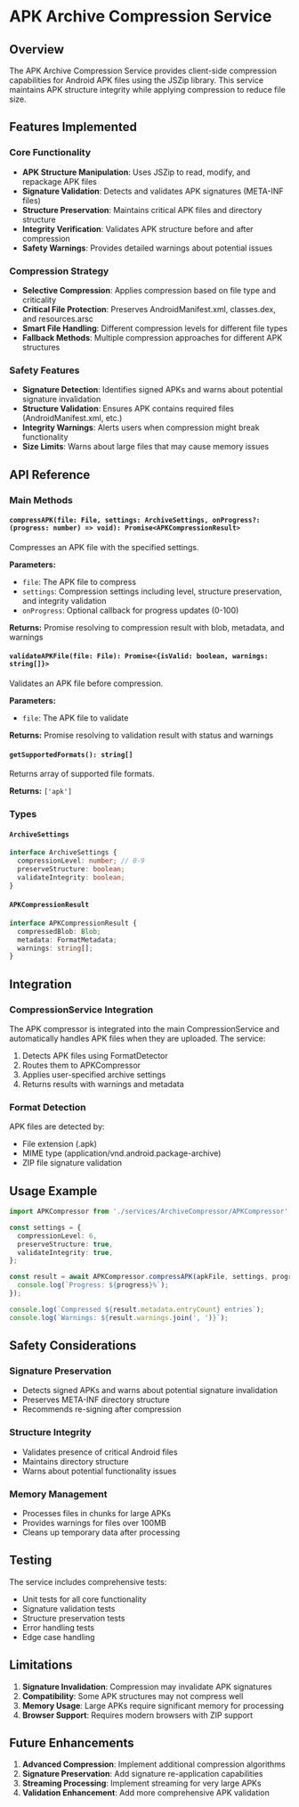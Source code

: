 # APK Archive Compression Service

## Overview

The APK Archive Compression Service provides client-side compression capabilities for Android APK files using the JSZip library. This service maintains APK structure integrity while applying compression to reduce file size.

## Features Implemented

### Core Functionality

- **APK Structure Manipulation**: Uses JSZip to read, modify, and repackage APK files
- **Signature Validation**: Detects and validates APK signatures (META-INF files)
- **Structure Preservation**: Maintains critical APK files and directory structure
- **Integrity Verification**: Validates APK structure before and after compression
- **Safety Warnings**: Provides detailed warnings about potential issues

### Compression Strategy

- **Selective Compression**: Applies compression based on file type and criticality
- **Critical File Protection**: Preserves AndroidManifest.xml, classes.dex, and resources.arsc
- **Smart File Handling**: Different compression levels for different file types
- **Fallback Methods**: Multiple compression approaches for different APK structures

### Safety Features

- **Signature Detection**: Identifies signed APKs and warns about potential signature invalidation
- **Structure Validation**: Ensures APK contains required files (AndroidManifest.xml, etc.)
- **Integrity Warnings**: Alerts users when compression might break functionality
- **Size Limits**: Warns about large files that may cause memory issues

## API Reference

### Main Methods

#### `compressAPK(file: File, settings: ArchiveSettings, onProgress?: (progress: number) => void): Promise<APKCompressionResult>`

Compresses an APK file with the specified settings.

**Parameters:**

- `file`: The APK file to compress
- `settings`: Compression settings including level, structure preservation, and integrity validation
- `onProgress`: Optional callback for progress updates (0-100)

**Returns:** Promise resolving to compression result with blob, metadata, and warnings

#### `validateAPKFile(file: File): Promise<{isValid: boolean, warnings: string[]}>`

Validates an APK file before compression.

**Parameters:**

- `file`: The APK file to validate

**Returns:** Promise resolving to validation result with status and warnings

#### `getSupportedFormats(): string[]`

Returns array of supported file formats.

**Returns:** `['apk']`

### Types

#### `ArchiveSettings`

```typescript
interface ArchiveSettings {
  compressionLevel: number; // 0-9
  preserveStructure: boolean;
  validateIntegrity: boolean;
}
```

#### `APKCompressionResult`

```typescript
interface APKCompressionResult {
  compressedBlob: Blob;
  metadata: FormatMetadata;
  warnings: string[];
}
```

## Integration

### CompressionService Integration

The APK compressor is integrated into the main CompressionService and automatically handles APK files when they are uploaded. The service:

1. Detects APK files using FormatDetector
2. Routes them to APKCompressor
3. Applies user-specified archive settings
4. Returns results with warnings and metadata

### Format Detection

APK files are detected by:

- File extension (.apk)
- MIME type (application/vnd.android.package-archive)
- ZIP file signature validation

## Usage Example

```typescript
import APKCompressor from './services/ArchiveCompressor/APKCompressor';

const settings = {
  compressionLevel: 6,
  preserveStructure: true,
  validateIntegrity: true,
};

const result = await APKCompressor.compressAPK(apkFile, settings, progress => {
  console.log(`Progress: ${progress}%`);
});

console.log(`Compressed ${result.metadata.entryCount} entries`);
console.log(`Warnings: ${result.warnings.join(', ')}`);
```

## Safety Considerations

### Signature Preservation

- Detects signed APKs and warns about potential signature invalidation
- Preserves META-INF directory structure
- Recommends re-signing after compression

### Structure Integrity

- Validates presence of critical Android files
- Maintains directory structure
- Warns about potential functionality issues

### Memory Management

- Processes files in chunks for large APKs
- Provides warnings for files over 100MB
- Cleans up temporary data after processing

## Testing

The service includes comprehensive tests:

- Unit tests for all core functionality
- Signature validation tests
- Structure preservation tests
- Error handling tests
- Edge case handling

## Limitations

1. **Signature Invalidation**: Compression may invalidate APK signatures
2. **Compatibility**: Some APK structures may not compress well
3. **Memory Usage**: Large APKs require significant memory for processing
4. **Browser Support**: Requires modern browsers with ZIP support

## Future Enhancements

1. **Advanced Compression**: Implement additional compression algorithms
2. **Signature Preservation**: Add signature re-application capabilities
3. **Streaming Processing**: Implement streaming for very large APKs
4. **Validation Enhancement**: Add more comprehensive APK validation
